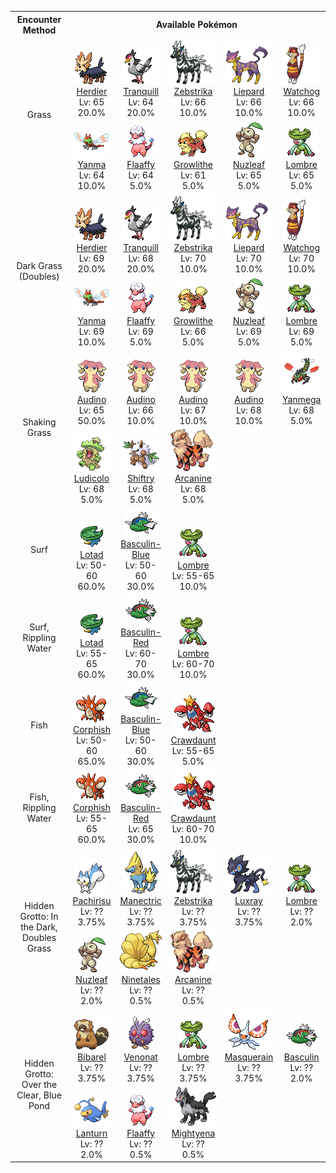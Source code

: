<table><tr><th colspan="1">Encounter Method</th><th colspan="5" style = "text-align: center;">Available Pokémon</th></tr>
<tr><td rowspan="2" style="vertical-align: middle; word-wrap: break-word; text-align: center;">Grass</td><td style="text-align: center; vertical-align: bottom;"> <img src="../../img/animated/507.gif"> <br> <a href="../../pokemons/507">Herdier</a> <br> Lv: 65 <br> 20.0% </td><td style="text-align: center; vertical-align: bottom;"> <img src="../../img/animated/520.gif"> <br> <a href="../../pokemons/520">Tranquill</a> <br> Lv: 64 <br> 20.0% </td><td style="text-align: center; vertical-align: bottom;"> <img src="../../img/animated/523.gif"> <br> <a href="../../pokemons/523">Zebstrika</a> <br> Lv: 66 <br> 10.0% </td><td style="text-align: center; vertical-align: bottom;"> <img src="../../img/animated/510.gif"> <br> <a href="../../pokemons/510">Liepard</a> <br> Lv: 66 <br> 10.0% </td><td style="text-align: center; vertical-align: bottom;"> <img src="../../img/animated/505.gif"> <br> <a href="../../pokemons/505">Watchog</a> <br> Lv: 66 <br> 10.0% </td></tr>
<tr><td style="text-align: center; vertical-align: bottom;"> <img src="../../img/animated/193.gif"> <br> <a href="../../pokemons/193">Yanma</a> <br> Lv: 64 <br> 10.0% </td><td style="text-align: center; vertical-align: bottom;"> <img src="../../img/animated/180.gif"> <br> <a href="../../pokemons/180">Flaaffy</a> <br> Lv: 64 <br> 5.0% </td><td style="text-align: center; vertical-align: bottom;"> <img src="../../img/animated/58.gif"> <br> <a href="../../pokemons/058">Growlithe</a> <br> Lv: 61 <br> 5.0% </td><td style="text-align: center; vertical-align: bottom;"> <img src="../../img/animated/274.gif"> <br> <a href="../../pokemons/274">Nuzleaf</a> <br> Lv: 65 <br> 5.0% </td><td style="text-align: center; vertical-align: bottom;"> <img src="../../img/animated/271.gif"> <br> <a href="../../pokemons/271">Lombre</a> <br> Lv: 65 <br> 5.0% </td></tr>
<tr><td rowspan="2" style="vertical-align: middle; word-wrap: break-word; text-align: center;">Dark Grass (Doubles)</td><td style="text-align: center; vertical-align: bottom;"> <img src="../../img/animated/507.gif"> <br> <a href="../../pokemons/507">Herdier</a> <br> Lv: 69 <br> 20.0% </td><td style="text-align: center; vertical-align: bottom;"> <img src="../../img/animated/520.gif"> <br> <a href="../../pokemons/520">Tranquill</a> <br> Lv: 68 <br> 20.0% </td><td style="text-align: center; vertical-align: bottom;"> <img src="../../img/animated/523.gif"> <br> <a href="../../pokemons/523">Zebstrika</a> <br> Lv: 70 <br> 10.0% </td><td style="text-align: center; vertical-align: bottom;"> <img src="../../img/animated/510.gif"> <br> <a href="../../pokemons/510">Liepard</a> <br> Lv: 70 <br> 10.0% </td><td style="text-align: center; vertical-align: bottom;"> <img src="../../img/animated/505.gif"> <br> <a href="../../pokemons/505">Watchog</a> <br> Lv: 70 <br> 10.0% </td></tr>
<tr><td style="text-align: center; vertical-align: bottom;"> <img src="../../img/animated/193.gif"> <br> <a href="../../pokemons/193">Yanma</a> <br> Lv: 69 <br> 10.0% </td><td style="text-align: center; vertical-align: bottom;"> <img src="../../img/animated/180.gif"> <br> <a href="../../pokemons/180">Flaaffy</a> <br> Lv: 69 <br> 5.0% </td><td style="text-align: center; vertical-align: bottom;"> <img src="../../img/animated/58.gif"> <br> <a href="../../pokemons/058">Growlithe</a> <br> Lv: 66 <br> 5.0% </td><td style="text-align: center; vertical-align: bottom;"> <img src="../../img/animated/274.gif"> <br> <a href="../../pokemons/274">Nuzleaf</a> <br> Lv: 69 <br> 5.0% </td><td style="text-align: center; vertical-align: bottom;"> <img src="../../img/animated/271.gif"> <br> <a href="../../pokemons/271">Lombre</a> <br> Lv: 69 <br> 5.0% </td></tr>
<tr><td rowspan="2" style="vertical-align: middle; word-wrap: break-word; text-align: center;">Shaking Grass</td><td style="text-align: center; vertical-align: bottom;"> <img src="../../img/animated/531.gif"> <br> <a href="../../pokemons/531">Audino</a> <br> Lv: 65 <br> 50.0% </td><td style="text-align: center; vertical-align: bottom;"> <img src="../../img/animated/531.gif"> <br> <a href="../../pokemons/531">Audino</a> <br> Lv: 66 <br> 10.0% </td><td style="text-align: center; vertical-align: bottom;"> <img src="../../img/animated/531.gif"> <br> <a href="../../pokemons/531">Audino</a> <br> Lv: 67 <br> 10.0% </td><td style="text-align: center; vertical-align: bottom;"> <img src="../../img/animated/531.gif"> <br> <a href="../../pokemons/531">Audino</a> <br> Lv: 68 <br> 10.0% </td><td style="text-align: center; vertical-align: bottom;"> <img src="../../img/animated/469.gif"> <br> <a href="../../pokemons/469">Yanmega</a> <br> Lv: 68 <br> 5.0% </td></tr>
<tr><td style="text-align: center; vertical-align: bottom;"> <img src="../../img/animated/272.gif"> <br> <a href="../../pokemons/272">Ludicolo</a> <br> Lv: 68 <br> 5.0% </td><td style="text-align: center; vertical-align: bottom;"> <img src="../../img/animated/275.gif"> <br> <a href="../../pokemons/275">Shiftry</a> <br> Lv: 68 <br> 5.0% </td><td style="text-align: center; vertical-align: bottom;"> <img src="../../img/animated/59.gif"> <br> <a href="../../pokemons/059">Arcanine</a> <br> Lv: 68 <br> 5.0% </td><td></td><td></td></tr>
<tr><td rowspan="1" style="vertical-align: middle; word-wrap: break-word; text-align: center;">Surf</td><td style="text-align: center; vertical-align: bottom;"> <img src="../../img/animated/270.gif"> <br> <a href="../../pokemons/270">Lotad</a> <br> Lv: 50-60 <br> 60.0% </td><td style="text-align: center; vertical-align: bottom;"> <img src="../../img/animated/550-blue.gif"> <br> <a href="../../pokemons/550">Basculin-Blue</a> <br> Lv: 50-60 <br> 30.0% </td><td style="text-align: center; vertical-align: bottom;"> <img src="../../img/animated/271.gif"> <br> <a href="../../pokemons/271">Lombre</a> <br> Lv: 55-65 <br> 10.0% </td><td></td><td></td></tr>
<tr><td rowspan="1" style="vertical-align: middle; word-wrap: break-word; text-align: center;">Surf, Rippling Water</td><td style="text-align: center; vertical-align: bottom;"> <img src="../../img/animated/270.gif"> <br> <a href="../../pokemons/270">Lotad</a> <br> Lv: 55-65 <br> 60.0% </td><td style="text-align: center; vertical-align: bottom;"> <img src="../../img/animated/550-red.gif"> <br> <a href="../../pokemons/550">Basculin-Red</a> <br> Lv: 60-70 <br> 30.0% </td><td style="text-align: center; vertical-align: bottom;"> <img src="../../img/animated/271.gif"> <br> <a href="../../pokemons/271">Lombre</a> <br> Lv: 60-70 <br> 10.0% </td><td></td><td></td></tr>
<tr><td rowspan="1" style="vertical-align: middle; word-wrap: break-word; text-align: center;">Fish</td><td style="text-align: center; vertical-align: bottom;"> <img src="../../img/animated/341.gif"> <br> <a href="../../pokemons/341">Corphish</a> <br> Lv: 50-60 <br> 65.0% </td><td style="text-align: center; vertical-align: bottom;"> <img src="../../img/animated/550-blue.gif"> <br> <a href="../../pokemons/550">Basculin-Blue</a> <br> Lv: 50-60 <br> 30.0% </td><td style="text-align: center; vertical-align: bottom;"> <img src="../../img/animated/342.gif"> <br> <a href="../../pokemons/342">Crawdaunt</a> <br> Lv: 55-65 <br> 5.0% </td><td></td><td></td></tr>
<tr><td rowspan="1" style="vertical-align: middle; word-wrap: break-word; text-align: center;">Fish, Rippling Water</td><td style="text-align: center; vertical-align: bottom;"> <img src="../../img/animated/341.gif"> <br> <a href="../../pokemons/341">Corphish</a> <br> Lv: 55-65 <br> 60.0% </td><td style="text-align: center; vertical-align: bottom;"> <img src="../../img/animated/550-red.gif"> <br> <a href="../../pokemons/550">Basculin-Red</a> <br> Lv: 65 <br> 30.0% </td><td style="text-align: center; vertical-align: bottom;"> <img src="../../img/animated/342.gif"> <br> <a href="../../pokemons/342">Crawdaunt</a> <br> Lv: 60-70 <br> 10.0% </td><td></td><td></td></tr>
<tr><td rowspan="2" style="vertical-align: middle; word-wrap: break-word; text-align: center;">Hidden Grotto: In the Dark, Doubles Grass</td><td style="text-align: center; vertical-align: bottom;"> <img src="../../img/animated/417.gif"> <br> <a href="../../pokemons/417">Pachirisu</a> <br> Lv: ?? <br> 3.75% </td><td style="text-align: center; vertical-align: bottom;"> <img src="../../img/animated/310.gif"> <br> <a href="../../pokemons/310">Manectric</a> <br> Lv: ?? <br> 3.75% </td><td style="text-align: center; vertical-align: bottom;"> <img src="../../img/animated/523.gif"> <br> <a href="../../pokemons/523">Zebstrika</a> <br> Lv: ?? <br> 3.75% </td><td style="text-align: center; vertical-align: bottom;"> <img src="../../img/animated/405.gif"> <br> <a href="../../pokemons/405">Luxray</a> <br> Lv: ?? <br> 3.75% </td><td style="text-align: center; vertical-align: bottom;"> <img src="../../img/animated/271.gif"> <br> <a href="../../pokemons/271">Lombre</a> <br> Lv: ?? <br> 2.0% </td></tr>
<tr><td style="text-align: center; vertical-align: bottom;"> <img src="../../img/animated/274.gif"> <br> <a href="../../pokemons/274">Nuzleaf</a> <br> Lv: ?? <br> 2.0% </td><td style="text-align: center; vertical-align: bottom;"> <img src="../../img/animated/38.gif"> <br> <a href="../../pokemons/038">Ninetales</a> <br> Lv: ?? <br> 0.5% </td><td style="text-align: center; vertical-align: bottom;"> <img src="../../img/animated/59.gif"> <br> <a href="../../pokemons/059">Arcanine</a> <br> Lv: ?? <br> 0.5% </td><td></td><td></td></tr>
<tr><td rowspan="2" style="vertical-align: middle; word-wrap: break-word; text-align: center;">Hidden Grotto: Over the Clear, Blue Pond</td><td style="text-align: center; vertical-align: bottom;"> <img src="../../img/animated/400.gif"> <br> <a href="../../pokemons/400">Bibarel</a> <br> Lv: ?? <br> 3.75% </td><td style="text-align: center; vertical-align: bottom;"> <img src="../../img/animated/48.gif"> <br> <a href="../../pokemons/048">Venonat</a> <br> Lv: ?? <br> 3.75% </td><td style="text-align: center; vertical-align: bottom;"> <img src="../../img/animated/271.gif"> <br> <a href="../../pokemons/271">Lombre</a> <br> Lv: ?? <br> 3.75% </td><td style="text-align: center; vertical-align: bottom;"> <img src="../../img/animated/284.gif"> <br> <a href="../../pokemons/284">Masquerain</a> <br> Lv: ?? <br> 3.75% </td><td style="text-align: center; vertical-align: bottom;"> <img src="../../img/animated/550.gif"> <br> <a href="../../pokemons/550">Basculin</a> <br> Lv: ?? <br> 2.0% </td></tr>
<tr><td style="text-align: center; vertical-align: bottom;"> <img src="../../img/animated/171.gif"> <br> <a href="../../pokemons/171">Lanturn</a> <br> Lv: ?? <br> 2.0% </td><td style="text-align: center; vertical-align: bottom;"> <img src="../../img/animated/180.gif"> <br> <a href="../../pokemons/180">Flaaffy</a> <br> Lv: ?? <br> 0.5% </td><td style="text-align: center; vertical-align: bottom;"> <img src="../../img/animated/262.gif"> <br> <a href="../../pokemons/262">Mightyena</a> <br> Lv: ?? <br> 0.5% </td><td></td><td></td></tr></table>
